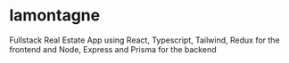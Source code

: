 # lamontagne
Fullstack Real Estate App using React, Typescript, Tailwind, Redux for the frontend and Node, Express and Prisma for the backend 
